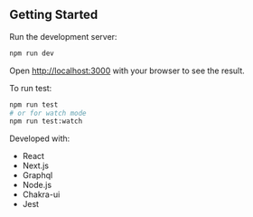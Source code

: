 ## Getting Started

Run the development server:

```bash
npm run dev
```
Open [http://localhost:3000](http://localhost:3000) with your browser to see the result.

To run test:
```bash
npm run test
# or for watch mode
npm run test:watch
```
Developed with:

- React
- Next.js
- Graphql
- Node.js
- Chakra-ui
- Jest
